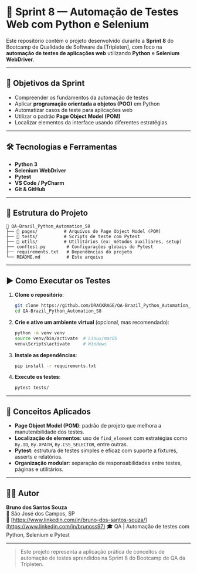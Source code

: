 # 🧪 Sprint 8 — Automação de Testes Web com Python e Selenium

Este repositório contém o projeto desenvolvido durante a **Sprint 8** do Bootcamp de Qualidade de Software da [Tripleten], com foco na **automação de testes de aplicações web** utilizando **Python** e **Selenium WebDriver**.

---

## 🎯 Objetivos da Sprint

- Compreender os fundamentos da automação de testes
- Aplicar **programação orientada a objetos (POO)** em Python
- Automatizar casos de teste para aplicações web
- Utilizar o padrão **Page Object Model (POM)**
- Localizar elementos da interface usando diferentes estratégias

---

## 🛠️ Tecnologias e Ferramentas

- **Python 3**
- **Selenium WebDriver**
- **Pytest**
- **VS Code / PyCharm**
- **Git & GitHub**

---

## 🧱 Estrutura do Projeto

```
📁 QA-Brazil_Python_Automation_S8
├── 📁 pages/          # Arquivos de Page Object Model (POM)
├── 📁 tests/          # Scripts de teste com Pytest
├── 📁 utils/          # Utilitários (ex: métodos auxiliares, setup)
├── conftest.py        # Configurações globais do Pytest
├── requirements.txt   # Dependências do projeto
└── README.md          # Este arquivo
```

---

## ▶️ Como Executar os Testes

1. **Clone o repositório**:
   ```bash
   git clone https://github.com/DRACKRAGE/QA-Brazil_Python_Automation_S8.git
   cd QA-Brazil_Python_Automation_S8
   ```

2. **Crie e ative um ambiente virtual** (opcional, mas recomendado):
   ```bash
   python -m venv venv
   source venv/bin/activate  # Linux/macOS
   venv\Scripts\activate     # Windows
   ```

3. **Instale as dependências**:
   ```bash
   pip install -r requirements.txt
   ```

4. **Execute os testes**:
   ```bash
   pytest tests/
   ```

---

## 📌 Conceitos Aplicados

- **Page Object Model (POM)**: padrão de projeto que melhora a manutenibilidade dos testes.
- **Localização de elementos**: uso de `find_element` com estratégias como `By.ID`, `By.XPATH`, `By.CSS_SELECTOR`, entre outras.
- **Pytest**: estrutura de testes simples e eficaz com suporte a fixtures, asserts e relatórios.
- **Organização modular**: separação de responsabilidades entre testes, páginas e utilitários.

---

## 👨‍💻 Autor

**Bruno dos Santos Souza**  
📍 São José dos Campos, SP  
🔗 [https://www.linkedin.com/in/bruno-dos-santos-souza/](https://www.linkedin.com/in/brunoss97)
🎓 QA | Automação de testes com Python, Selenium e Pytest

---

> Este projeto representa a aplicação prática de conceitos de automação de testes aprendidos na Sprint 8 do Bootcamp de QA da Tripleten.
